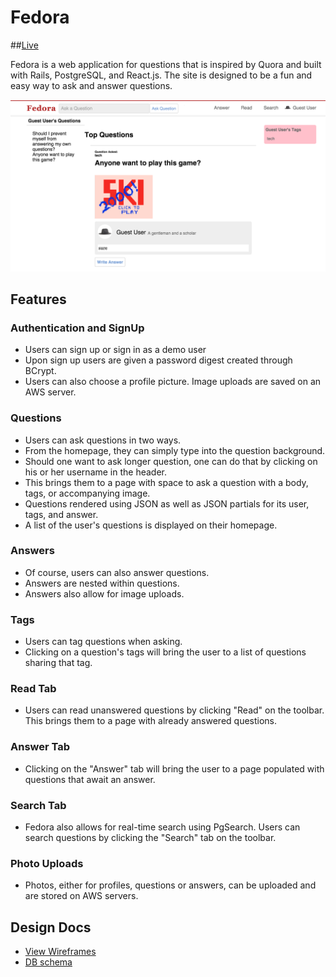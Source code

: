 
# Fedora

##[Live][heroku]

[heroku]: http://www.askfedora.com

Fedora is a web application for questions that is inspired by Quora and built
with Rails, PostgreSQL, and React.js. The site is designed to be a fun and easy
way to ask and answer questions.

![screenshot]

[screenshot]: ./docs/wireframes/screenshot.png


## Features

### Authentication and SignUp
  * Users can sign up or sign in as a demo user
  * Upon sign up users are given a password digest created through BCrypt.
  * Users can also choose a profile picture. Image uploads are saved on an
    AWS server.

### Questions
  * Users can ask questions in two ways.
  * From the homepage, they can simply type into the question background.
  * Should one want to ask longer question, one can do that by clicking on
    his or her username in the header.
  * This brings them to a page with space to ask a question with a body, tags,
    or accompanying image.
  * Questions rendered using JSON as well as JSON partials for its user, tags,
    and answer.
  * A list of the user's questions is displayed on their homepage.

### Answers
  * Of course, users can also answer questions.
  * Answers are nested within questions.
  * Answers also allow for image uploads.

### Tags
  * Users can tag questions when asking.
  * Clicking on a question's tags will bring the user to a list of questions
    sharing that tag.

### Read Tab
  * Users can read unanswered questions by clicking "Read" on the toolbar. This
    brings them to a page with already answered questions.

### Answer Tab
  * Clicking on the "Answer" tab will bring the user to a page populated with
    questions that await an answer.

### Search Tab
  * Fedora also allows for real-time search using PgSearch. Users can search
    questions by clicking the "Search" tab on the toolbar.

### Photo Uploads
  * Photos, either for profiles, questions or answers, can be uploaded and are
    stored on AWS servers.




## Design Docs
* [View Wireframes][view]
* [DB schema][schema]

[view]: ./docs/views.md
[schema]: ./docs/schema.md
